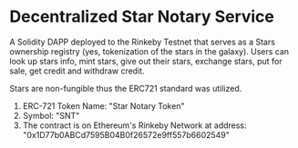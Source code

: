 # Decentralized Star Notary Service

A Solidity DAPP deployed to the Rinkeby Testnet that serves as a Stars ownership registry (yes, tokenization of the stars in the galaxy). Users can look up stars info, mint stars, give out their stars, exchange stars, put for sale, get credit and withdraw credit.

Stars are non-fungible thus the ERC721 standard was utilized.

1) ERC-721 Token Name: "Star Notary Token"
2) Symbol: "SNT"
3) The contract is on Ethereum's Rinkeby Network at address: "0x1D77b0ABCd7595B04B0f26572e9ff557b6602549"
